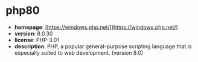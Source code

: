 # php80

- **homepage**: [https://windows.php.net/](https://windows.php.net/)
- **version**: 8.0.30
- **license**: PHP-3.01
- **description**: PHP, a popular general-purpose scripting language that is especially suited to web development. (version 8.0)

